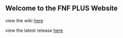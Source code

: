 ## Welcome to the FNF PLUS Website

view the wiki [here](github.com/spyspy69/FNF-PLUS/wiki)

view the latest release [here](github.com/spyspy69/FNF-PLUS/releases/latest)
